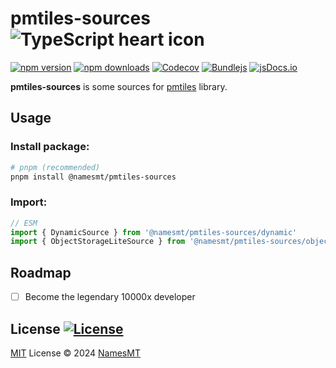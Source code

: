 # pmtiles-sources ![TypeScript heart icon](https://img.shields.io/badge/♡-%23007ACC.svg?logo=typescript&logoColor=white)

[![npm version][npm-version-src]][npm-version-href]
[![npm downloads][npm-downloads-src]][npm-downloads-href]
[![Codecov][codecov-src]][codecov-href]
[![Bundlejs][bundlejs-src]][bundlejs-href]
[![jsDocs.io][jsDocs-src]][jsDocs-href]

**pmtiles-sources** is some sources for [pmtiles](https://github.com/namesmt/pmtiles) library.

## Usage
### Install package:
```sh
# pnpm (recommended)
pnpm install @namesmt/pmtiles-sources
```

### Import:
```ts
// ESM
import { DynamicSource } from '@namesmt/pmtiles-sources/dynamic'
import { ObjectStorageLiteSource } from '@namesmt/pmtiles-sources/object-storage-lite'
```

## Roadmap
- [ ] Become the legendary 10000x developer

## License [![License][license-src]][license-href]
[MIT](./LICENSE) License © 2024 [NamesMT](https://github.com/NamesMT)

<!-- Badges -->

[npm-version-src]: https://img.shields.io/npm/v/@namesmt/pmtiles-sources?labelColor=18181B&color=F0DB4F
[npm-version-href]: https://npmjs.com/package/@namesmt/pmtiles-sources
[npm-downloads-src]: https://img.shields.io/npm/dm/@namesmt/pmtiles-sources?labelColor=18181B&color=F0DB4F
[npm-downloads-href]: https://npmjs.com/package/@namesmt/pmtiles-sources
[codecov-src]: https://img.shields.io/codecov/c/gh/namesmt/pmtiles-sources/main?labelColor=18181B&color=F0DB4F
[codecov-href]: https://codecov.io/gh/namesmt/pmtiles-sources
[license-src]: https://img.shields.io/github/license/namesmt/pmtiles-sources.svg?labelColor=18181B&color=F0DB4F
[license-href]: https://github.com/namesmt/pmtiles-sources/blob/main/LICENSE
[bundlejs-src]: https://img.shields.io/bundlejs/size/@namesmt/pmtiles-sources?labelColor=18181B&color=F0DB4F
[bundlejs-href]: https://bundlejs.com/?q=@namesmt/pmtiles-sources
[jsDocs-src]: https://img.shields.io/badge/Check_out-jsDocs.io---?labelColor=18181B&color=F0DB4F
[jsDocs-href]: https://www.jsdocs.io/package/@namesmt/pmtiles-sources
